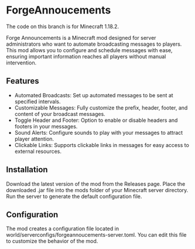 # ForgeAnnoucements
The code on this branch is for Minecraft 1.18.2.

Forge Announcements is a Minecraft mod designed for server administrators who want to automate broadcasting messages to players. This mod allows you to configure and schedule messages with ease, ensuring important information reaches all players without manual intervention.

## Features
- Automated Broadcasts: Set up automated messages to be sent at specified intervals.
- Customizable Messages: Fully customize the prefix, header, footer, and content of your broadcast messages.
- Toggle Header and Footer: Option to enable or disable headers and footers in your messages.
- Sound Alerts: Configure sounds to play with your messages to attract player attention.
- Clickable Links: Supports clickable links in messages for easy access to external resources.

## Installation
Download the latest version of the mod from the Releases page.
Place the downloaded .jar file into the mods folder of your Minecraft server directory.
Run the server to generate the default configuration file.

## Configuration
The mod creates a configuration file located in world/serverconfigs/forgeannoucements-server.toml. You can edit this file to customize the behavior of the mod.
